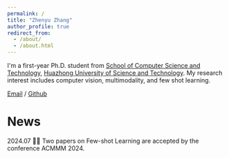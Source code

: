 ```yaml
---
permalink: /
title: "Zhenyu Zhang"
author_profile: true
redirect_from: 
  - /about/
  - /about.html
---
```


I'm a first-year Ph.D. student from [School of Computer Science and Technology](https://cs.hust.edu.cn/), [Huazhong University of Science and Technology](https://www.hust.edu.cn/). My research interest includes computer vision, multimodality, and few shot learning.

[Email](d202481641@hust.edu.cn) / [Github](https://github.com/zhenyuZ-HUST) 

News
======
2024.07	 🎉🎉 Two papers on Few-shot Learning are accepted by the conference ACMMM 2024.
